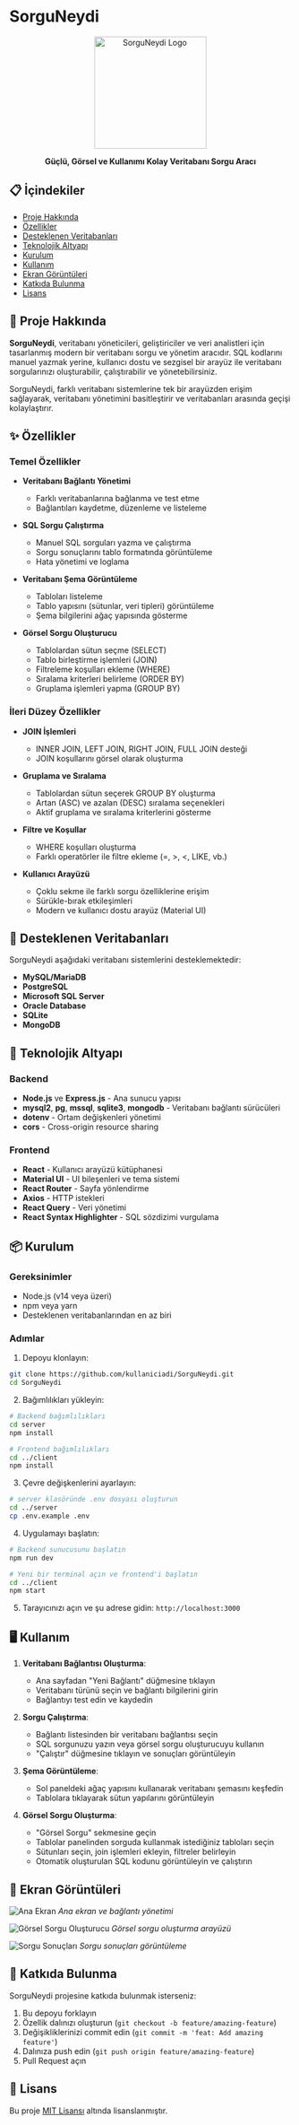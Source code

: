 # SorguNeydi

<p align="center">
  <img src="![Image](https://github.com/user-attachments/assets/91688456-7754-4c84-8782-84fcfc953d5b)" alt="SorguNeydi Logo" width="200" height="auto" />
</p>

<p align="center">
  <strong>Güçlü, Görsel ve Kullanımı Kolay Veritabanı Sorgu Aracı</strong>
</p>

## 📋 İçindekiler

- [Proje Hakkında](#-proje-hakkında)
- [Özellikler](#-özellikler)
- [Desteklenen Veritabanları](#-desteklenen-veritabanları)
- [Teknolojik Altyapı](#-teknolojik-altyapı)
- [Kurulum](#-kurulum)
- [Kullanım](#-kullanım)
- [Ekran Görüntüleri](#-ekran-görüntüleri)
- [Katkıda Bulunma](#-katkıda-bulunma)
- [Lisans](#-lisans)

## 🚀 Proje Hakkında

**SorguNeydi**, veritabanı yöneticileri, geliştiriciler ve veri analistleri için tasarlanmış modern bir veritabanı sorgu ve yönetim aracıdır. SQL kodlarını manuel yazmak yerine, kullanıcı dostu ve sezgisel bir arayüz ile veritabanı sorgularınızı oluşturabilir, çalıştırabilir ve yönetebilirsiniz.

SorguNeydi, farklı veritabanı sistemlerine tek bir arayüzden erişim sağlayarak, veritabanı yönetimini basitleştirir ve veritabanları arasında geçişi kolaylaştırır.

## ✨ Özellikler

### Temel Özellikler

- **Veritabanı Bağlantı Yönetimi**
  - Farklı veritabanlarına bağlanma ve test etme
  - Bağlantıları kaydetme, düzenleme ve listeleme

- **SQL Sorgu Çalıştırma**
  - Manuel SQL sorguları yazma ve çalıştırma
  - Sorgu sonuçlarını tablo formatında görüntüleme
  - Hata yönetimi ve loglama

- **Veritabanı Şema Görüntüleme**
  - Tabloları listeleme
  - Tablo yapısını (sütunlar, veri tipleri) görüntüleme
  - Şema bilgilerini ağaç yapısında gösterme

- **Görsel Sorgu Oluşturucu**
  - Tablolardan sütun seçme (SELECT)
  - Tablo birleştirme işlemleri (JOIN)
  - Filtreleme koşulları ekleme (WHERE)
  - Sıralama kriterleri belirleme (ORDER BY)
  - Gruplama işlemleri yapma (GROUP BY)

### İleri Düzey Özellikler

- **JOIN İşlemleri**
  - INNER JOIN, LEFT JOIN, RIGHT JOIN, FULL JOIN desteği
  - JOIN koşullarını görsel olarak oluşturma

- **Gruplama ve Sıralama**
  - Tablolardan sütun seçerek GROUP BY oluşturma
  - Artan (ASC) ve azalan (DESC) sıralama seçenekleri
  - Aktif gruplama ve sıralama kriterlerini gösterme

- **Filtre ve Koşullar**
  - WHERE koşulları oluşturma
  - Farklı operatörler ile filtre ekleme (=, >, <, LIKE, vb.)

- **Kullanıcı Arayüzü**
  - Çoklu sekme ile farklı sorgu özelliklerine erişim
  - Sürükle-bırak etkileşimleri
  - Modern ve kullanıcı dostu arayüz (Material UI)

## 💾 Desteklenen Veritabanları

SorguNeydi aşağıdaki veritabanı sistemlerini desteklemektedir:

- **MySQL/MariaDB**
- **PostgreSQL**
- **Microsoft SQL Server**
- **Oracle Database**
- **SQLite**
- **MongoDB**

## 🔧 Teknolojik Altyapı

### Backend
- **Node.js** ve **Express.js** - Ana sunucu yapısı
- **mysql2**, **pg**, **mssql**, **sqlite3**, **mongodb** - Veritabanı bağlantı sürücüleri
- **dotenv** - Ortam değişkenleri yönetimi
- **cors** - Cross-origin resource sharing

### Frontend
- **React** - Kullanıcı arayüzü kütüphanesi
- **Material UI** - UI bileşenleri ve tema sistemi
- **React Router** - Sayfa yönlendirme
- **Axios** - HTTP istekleri
- **React Query** - Veri yönetimi
- **React Syntax Highlighter** - SQL sözdizimi vurgulama

## 📦 Kurulum

### Gereksinimler
- Node.js (v14 veya üzeri)
- npm veya yarn
- Desteklenen veritabanlarından en az biri

### Adımlar

1. Depoyu klonlayın:
```bash
git clone https://github.com/kullaniciadi/SorguNeydi.git
cd SorguNeydi
```

2. Bağımlılıkları yükleyin:
```bash
# Backend bağımlılıkları
cd server
npm install

# Frontend bağımlılıkları
cd ../client
npm install
```

3. Çevre değişkenlerini ayarlayın:
```bash
# server klasöründe .env dosyası oluşturun
cd ../server
cp .env.example .env
```

4. Uygulamayı başlatın:
```bash
# Backend sunucusunu başlatın
npm run dev

# Yeni bir terminal açın ve frontend'i başlatın
cd ../client
npm start
```

5. Tarayıcınızı açın ve şu adrese gidin: `http://localhost:3000`

## 🖥️ Kullanım

1. **Veritabanı Bağlantısı Oluşturma**:
   - Ana sayfadan "Yeni Bağlantı" düğmesine tıklayın
   - Veritabanı türünü seçin ve bağlantı bilgilerini girin
   - Bağlantıyı test edin ve kaydedin

2. **Sorgu Çalıştırma**:
   - Bağlantı listesinden bir veritabanı bağlantısı seçin
   - SQL sorgunuzu yazın veya görsel sorgu oluşturucuyu kullanın
   - "Çalıştır" düğmesine tıklayın ve sonuçları görüntüleyin

3. **Şema Görüntüleme**:
   - Sol paneldeki ağaç yapısını kullanarak veritabanı şemasını keşfedin
   - Tablolara tıklayarak sütun yapılarını görüntüleyin

4. **Görsel Sorgu Oluşturma**:
   - "Görsel Sorgu" sekmesine geçin
   - Tablolar panelinden sorguda kullanmak istediğiniz tabloları seçin
   - Sütunları seçin, join işlemleri ekleyin, filtreler belirleyin
   - Otomatik oluşturulan SQL kodunu görüntüleyin ve çalıştırın

## 📸 Ekran Görüntüleri

![Ana Ekran](./docs/images/main-screen.png)
*Ana ekran ve bağlantı yönetimi*

![Görsel Sorgu Oluşturucu](./docs/images/query-builder.png)
*Görsel sorgu oluşturma arayüzü*

![Sorgu Sonuçları](./docs/images/query-results.png)
*Sorgu sonuçları görüntüleme*

## 🤝 Katkıda Bulunma

SorguNeydi projesine katkıda bulunmak isterseniz:

1. Bu depoyu forklayın
2. Özellik dalınızı oluşturun (`git checkout -b feature/amazing-feature`)
3. Değişikliklerinizi commit edin (`git commit -m 'feat: Add amazing feature'`)
4. Dalınıza push edin (`git push origin feature/amazing-feature`)
5. Pull Request açın

## 📄 Lisans

Bu proje [MIT Lisansı](LICENSE) altında lisanslanmıştır.
